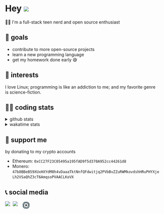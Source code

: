 # Hey <img width="35" src="https://raw.githubusercontent.com/aemmadi/aemmadi/master/wave.gif" />
👨‍💻 I'm a full-stack teen nerd and open source enthusiast

## 🥅 goals

* contribute to more open-source projects
* learn a new programming language
* get my homework done early 😅

## 🧐 interests

I love Linux; programming is like an addiction to me; and my favorite genre is science-fiction.

## 👨‍💻 coding stats

<details>
  <summary>github stats</summary>

  <img width="768" src="https://github-profile-trophy.vercel.app/?username=poseidoncoder&no-border=true&theme=nord&no-frame=true" />
  <div style="display: inline-block">
    <img src="https://github-readme-stats.vercel.app/api/top-langs/?username=poseidoncoder&theme=nord&layout=compact&hide_border=true" />
    <img height="165" src="https://github-readme-stats.vercel.app/api?username=poseidoncoder&show_icons=true&theme=nord&hide_border=true" />
  </div>
</details>

<details>
  <summary>wakatime stats</summary>

<!--START_SECTION:waka-->
![Profile Views](http://img.shields.io/badge/Profile%20Views-0-blue)

**🐱 My Github Data** 

> 🏆 401 Contributions in the Year 2021
 > 
> 📦 22.8 kB Used in Github's Storage 
 > 
> 🚫 Not Opted to Hire
 > 
> 📜 26 Public Repositories 
 > 
> 🔑 2 Private Repositories  
 > 
**I'm an Early 🐤** 

```text
🌞 Morning    82 commits     █████░░░░░░░░░░░░░░░░░░░░   22.28% 
🌆 Daytime    190 commits    █████████████░░░░░░░░░░░░   51.63% 
🌃 Evening    96 commits     ██████░░░░░░░░░░░░░░░░░░░   26.09% 
🌙 Night      0 commits      ░░░░░░░░░░░░░░░░░░░░░░░░░   0.0%

```
📅 **I'm Most Productive on Saturday** 

```text
Monday       62 commits     ████░░░░░░░░░░░░░░░░░░░░░   16.85% 
Tuesday      58 commits     ████░░░░░░░░░░░░░░░░░░░░░   15.76% 
Wednesday    63 commits     ████░░░░░░░░░░░░░░░░░░░░░   17.12% 
Thursday     43 commits     ███░░░░░░░░░░░░░░░░░░░░░░   11.68% 
Friday       34 commits     ██░░░░░░░░░░░░░░░░░░░░░░░   9.24% 
Saturday     78 commits     █████░░░░░░░░░░░░░░░░░░░░   21.2% 
Sunday       30 commits     ██░░░░░░░░░░░░░░░░░░░░░░░   8.15%

```


📊 **This Week I Spent My Time On** 

```text
⌚︎ Time Zone: America/Los_Angeles

💬 Programming Languages: 
No Activity Tracked This Week

🔥 Editors: 
No Activity Tracked This Week

🐱‍💻 Projects: 
No Activity Tracked This Week

💻 Operating System: 
No Activity Tracked This Week

```

**I Mostly Code in JavaScript** 

```text
JavaScript               6 repos             ████████░░░░░░░░░░░░░░░░░   31.58% 
HTML                     4 repos             █████░░░░░░░░░░░░░░░░░░░░   21.05% 
Go                       3 repos             ████░░░░░░░░░░░░░░░░░░░░░   15.79% 
Python                   2 repos             ██░░░░░░░░░░░░░░░░░░░░░░░   10.53% 
TypeScript               2 repos             ██░░░░░░░░░░░░░░░░░░░░░░░   10.53%

```


**Timeline**

![Chart not found](https://raw.githubusercontent.com/PoseidonCoder/PoseidonCoder/main/charts/bar_graph.png) 


 Last Updated on 31/07/2021
<!--END_SECTION:waka-->
</details>

## 🤝 support me
by donating to my crypto accounts
* Ethereum: `0xCC27F23C05495a195fAD9f5d370A952cc44261d8`
* Monero:   `47b8BBeB59XUxHXYdM8h4vDaaaTktNnfQFdwitjq2PVbBvZZuRWMkovdshHRuPHYXjeLh2VSaQhZ3cT6AmqsoPVAACLKoVX`

## 📞 social media

[<img width=25 align="left" src="https://cdn4.iconfinder.com/data/icons/logos-and-brands/512/91_Discord_logo_logos-512.png"/>](https://discord.bio/p/devposeidon)

[<img width=31 align="left" src="https://i.pinimg.com/originals/19/7b/36/197b365922d1ea3aa1a932ff9bbda4a6.png"/>](https://www.youtube.com/channel/UCb0JVK0TmpYueYTx5Te0fUw)

[<img width=25 align="left" src="assets/images/replit.png"/>](https://repl.it/@PowerCoder) 

<br />
